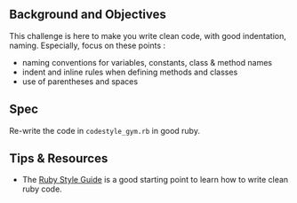 ## Background and Objectives
This challenge is here to make you write clean code, with good indentation, naming. Especially, focus on these points :

* naming conventions for variables, constants, class & method names
* indent and inline rules when defining methods and classes
* use of parentheses and spaces

## Spec 
Re-write the code in `codestyle_gym.rb` in good ruby.

## Tips & Resources
- The [Ruby Style Guide](https://github.com/porecreat/ruby-style-guide/blob/master/README-frFR.md) is a good starting point to learn how to write clean ruby code.
